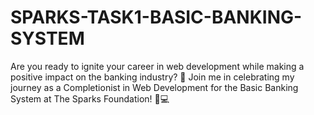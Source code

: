 # SPARKS-TASK1-BASIC-BANKING-SYSTEM
Are you ready to ignite your career in web development while making a positive impact on the banking industry? 🚀 Join me in celebrating my journey as a Completionist in Web Development for the Basic Banking System at The Sparks Foundation! 🏦💻
